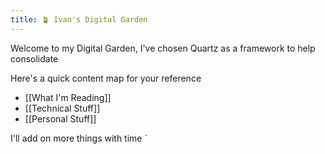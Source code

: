 ```yaml
---
title: 🪴 Ivan's Digital Garden
---
```


Welcome to my Digital Garden, I've chosen Quartz as a framework to help consolidate 


Here's a quick content map for your reference

- [[What I'm Reading]]
- [[Technical Stuff]]
- [[Personal Stuff]]

I'll add on more things with time
`



